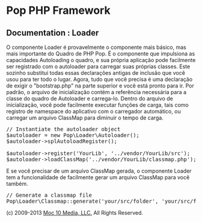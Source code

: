 Pop PHP Framework
=================

Documentation : Loader
----------------------

O componente Loader é provavelmente o componente mais básico, mas mais importante do Quadro de PHP Pop. É o componente que impulsiona as capacidades Autoloading o quadro, e sua própria aplicação pode facilmente ser registrado com o autoloader para carregar suas próprias classes. Este sozinho substitui todas essas declarações antigas de inclusão que você usou para ter todo o lugar. Agora, tudo que você precisa é uma declaração de exigir o "bootstrap.php" na parte superior e você está pronto para ir. Por padrão, o arquivo de inicialização contém a referência necessária para a classe do quadro de Autoloader e carrega-lo. Dentro do arquivo de inicialização, você pode facilmente executar funções de carga, tais como registro de namespace do aplicativo com o carregador automático, ou carregar um arquivo ClassMap para diminuir o tempo de carga.

<pre>
// Instantiate the autoloader object
$autoloader = new Pop\Loader\Autoloader();
$autoloader->splAutoloadRegister();

$autoloader->register('YourLib', '../vendor/YourLib/src');
$autoloader->loadClassMap('../vendor/YourLib/classmap.php');
</pre>

E se você precisar de um arquivo ClassMap gerada, o componente Loader tem a funcionalidade de facilmente gerar um arquivo ClassMap para você também.

<pre>
// Generate a classmap file
Pop\Loader\Classmap::generate('your/src/folder', 'your/src/folder/classmap.php');
</pre>

(c) 2009-2013 [Moc 10 Media, LLC.](http://www.moc10media.com) All Rights Reserved.
